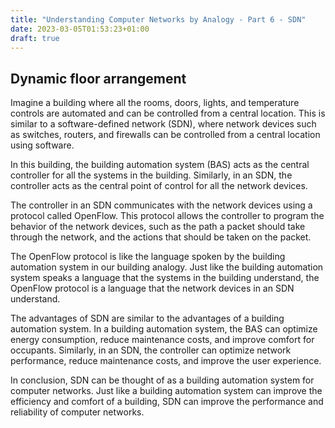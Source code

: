 ```yaml
---
title: "Understanding Computer Networks by Analogy - Part 6 - SDN"
date: 2023-03-05T01:53:23+01:00
draft: true
---
```


## Dynamic floor arrangement

Imagine a building where all the rooms, doors, lights, and temperature controls are automated and can be controlled from a central location. This is similar to a software-defined network (SDN), where network devices such as switches, routers, and firewalls can be controlled from a central location using software.


In this building, the building automation system (BAS) acts as the central controller for all the systems in the building. Similarly, in an SDN, the controller acts as the central point of control for all the network devices.

The controller in an SDN communicates with the network devices using a protocol called OpenFlow. This protocol allows the controller to program the behavior of the network devices, such as the path a packet should take through the network, and the actions that should be taken on the packet.

The OpenFlow protocol is like the language spoken by the building automation system in our building analogy. Just like the building automation system speaks a language that the systems in the building understand, the OpenFlow protocol is a language that the network devices in an SDN understand.

The advantages of SDN are similar to the advantages of a building automation system. In a building automation system, the BAS can optimize energy consumption, reduce maintenance costs, and improve comfort for occupants. Similarly, in an SDN, the controller can optimize network performance, reduce maintenance costs, and improve the user experience.

In conclusion, SDN can be thought of as a building automation system for computer networks. Just like a building automation system can improve the efficiency and comfort of a building, SDN can improve the performance and reliability of computer networks.
